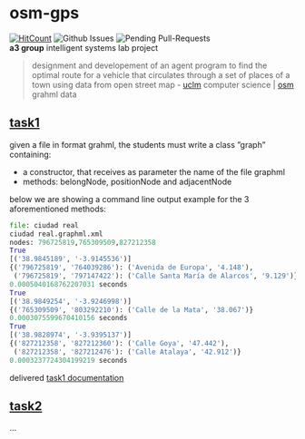 # osm-gps 
[![HitCount](http://hits.dwyl.io/jupcan/osm-gps.svg)](http://hits.dwyl.io/jupcan/osm-gps) ![Github Issues](http://githubbadges.herokuapp.com/jupcan/osm-gps/issues.svg?style=flat-square) ![Pending Pull-Requests](http://githubbadges.herokuapp.com/jupcan/osm-gps/pulls.svg?style=flat-square)  
**a3 group** intelligent systems lab project
> designment and developement of an agent program to find the optimal route for a vehicle that circulates through a set of places of a town using data from open street map - [uclm](https://www.uclm.es/) computer science | [osm](https://www.openstreetmap.org) grahml data

## [task1](/reqs/task1.pdf) 
given a file in format grahml, the students must write a class ”graph” containing:
- a constructor, that receives as parameter the name of the file graphml
- methods: belongNode, positionNode and adjacentNode  

below we are showing a command line output example for the 3 aforementioned methods:

```python
file: ciudad real
ciudad real.graphml.xml
nodes: 796725819,765309509,827212358
True
[('38.9845189', '-3.9145536')]
{('796725819', '764039286'): ('Avenida de Europa', '4.148'),
 ('796725819', '797147422'): ('Calle Santa María de Alarcos', '9.129')}
0.0005040168762207031 seconds
True
[('38.9849254', '-3.9246998')]
{('765309509', '803292210'): ('Calle de la Mata', '38.067')}
0.0003075599670410156 seconds
True
[('38.9828974', '-3.9395137')]
{('827212358', '827212360'): ('Calle Goya', '47.442'),
 ('827212358', '827212476'): ('Calle Atalaya', '42.912')}
0.0003237724304199219 seconds
```
delivered [task1 documentation](/docs/task1.pdf)  

## [task2](/reqs/task2.pdf) 
...
